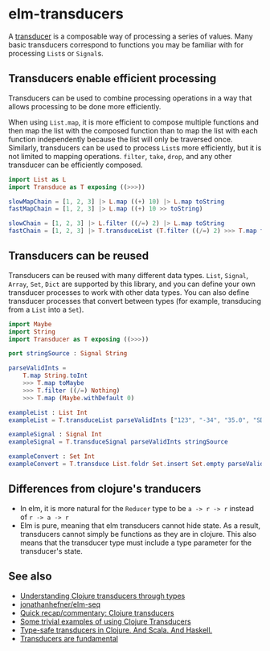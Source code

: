 
# elm-transducers 

A [transducer](http://clojure.org/transducers) is a composable way of processing a series of values.  Many basic transducers correspond to functions you may be familiar with for processing `List`s or `Signal`s.

## Transducers enable efficient processing

Transducers can be used to combine processing operations in a way that allows processing to be done more efficiently.

When using `List.map`, it is more efficient to compose multiple functions and then map the list with the composed function than to map the list with each function independently because the list will only be traversed once.  Similarly, transducers can be used to process `List`s more efficiently, but it is not limited to mapping operations.  `filter`, `take`, `drop`, and any other transducer can be efficiently composed.

```elm
import List as L
import Transduce as T exposing ((>>>))

slowMapChain = [1, 2, 3] |> L.map ((+) 10) |> L.map toString
fastMapChain = [1, 2, 3] |> L.map ((+) 10 >> toString)

slowChain = [1, 2, 3] |> L.filter ((/=) 2) |> L.map toString
fastChain = [1, 2, 3] |> T.transduceList (T.filter ((/=) 2) >>> T.map toString)
```

## Transducers can be reused

Transducers can be reused with many different data types.  `List`, `Signal`, `Array`, `Set`, `Dict` are supported by this library, and you can define your own transducer processes to work with other data types.  You can also define transducer processes that convert between types (for example, transducing from a `List` into a `Set`).

```elm
import Maybe
import String
import Transducer as T exposing ((>>>))

port stringSource : Signal String

parseValidInts =
	T.map String.toInt
	>>> T.map toMaybe
    >>> T.filter ((/=) Nothing)
	>>> T.map (Maybe.withDefault 0)

exampleList : List Int
exampleList = T.transduceList parseValidInts ["123", "-34", "35.0", "SDF", "7"]

exampleSignal : Signal Int
exampleSignal = T.transduceSignal parseValidInts stringSource

exampleConvert : Set Int
exampleConvert = T.transduce List.foldr Set.insert Set.empty parseValidInts ["123", "-34", "35.0", "SDF", "7"]
```


## Differences from clojure's tranducers

  - In elm, it is more natural for the `Reducer` type to be `a -> r -> r` instead of `r -> a -> r`
  - Elm is pure, meaning that elm transducers cannot hide state.  As a result, transducers cannot simply be functions as they are in clojure.  This also means that the transducer type must include a type parameter for the transducer's state.

 ## See also

  - [Understanding Clojure transducers through types](http://conscientiousprogrammer.com/blog/2014/08/07/understanding-cloure-transducers-through-types/)
  - [jonathanhefner/elm-seq](https://github.com/jonathanhefner/elm-seq)
  - [Quick recap/commentary: Clojure transducers](https://gist.github.com/ptaoussanis/e537bd8ffdc943bbbce7)
  - [Some trivial examples of using Clojure Transducers](http://ianrumford.github.io/blog/2014/08/08/Some-trivial-examples-of-using-Clojure-Transducers/)
  - [Type-safe transducers in Clojure. And Scala. And Haskell.](http://blog.podsnap.com/ducers2.html)
  - [Transducers are fundamental](http://ignaciothayer.com/post/Transducers-Are-Fundamental/)
